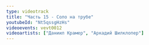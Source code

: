 ```yaml
---
type: videotrack
title: "Часть 15 - Соло на трубе"
youtubeId: "Nt5qssgHzHs"
videoevents: vevt0012
videoartists: ["Даниил Крамер", "Аркадий Шилклопер"]
---
```


